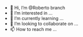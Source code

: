 - 👋 Hi, I’m @Roberto branch
- 👀 I’m interested in ...
- 🌱 I’m currently learning ...
- 💞️ I’m looking to collaborate on ...
- 📫 How to reach me ...

<!---
FridaOcampoIt/FridaOcampoIt is a ✨ special ✨ repository because its `README.md` (this file) appears on your GitHub profile.
You can click the Preview link to take a look at your changes.
--->
